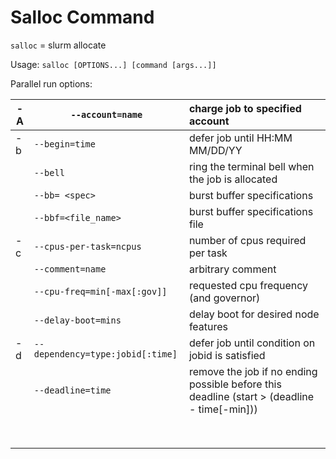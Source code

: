 # Salloc Command

`salloc` = slurm allocate 

Usage: `salloc [OPTIONS...] [command [args...]]`

Parallel run options:

| -A   | `--account=name`                 | charge job to specified account                              |
| ---- | -------------------------------- | :----------------------------------------------------------- |
| -b   | `--begin=time`                   | defer job until HH:MM MM/DD/YY                               |
|      | `--bell`                         | ring the terminal bell when the job is allocated             |
|      | `--bb= <spec>`                   | burst buffer specifications                                  |
|      | `--bbf=<file_name>`              | burst buffer specifications file                             |
| -c   | `--cpus-per-task=ncpus`          | number of cpus required per task                             |
|      | `--comment=name`                 | arbitrary comment                                            |
|      | `--cpu-freq=min[-max[:gov]]`     | requested cpu frequency (and governor)                       |
|      | `--delay-boot=mins`              | delay boot for desired node features                         |
| -d   | `--dependency=type:jobid[:time]` | defer job until condition on jobid is satisfied              |
|      | `--deadline=time`                | remove the job if no ending possible before this deadline (start > (deadline - time[-min])) |
|      |                                  |                                                              |
|      |                                  |                                                              |
|      |                                  |                                                              |
|      |                                  |                                                              |
|      |                                  |                                                              |
|      |                                  |                                                              |
|      |                                  |                                                              |
|      |                                  |                                                              |

